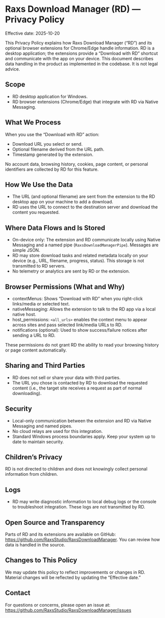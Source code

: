 # Raxs Download Manager (RD) — Privacy Policy
Effective date: 2025-10-20

This Privacy Policy explains how Raxs Download Manager (“RD”) and its optional browser extensions for Chrome/Edge handle information. RD is a desktop application; the extensions provide a “Download with RD” shortcut and communicate with the app on your device. This document describes data handling in the product as implemented in the codebase. It is not legal advice.

## Scope
- RD desktop application for Windows.
- RD browser extensions (Chrome/Edge) that integrate with RD via Native Messaging.

## What We Process
When you use the “Download with RD” action:
- Download URL you select or send.
- Optional filename derived from the URL path.
- Timestamp generated by the extension.

No account data, browsing history, cookies, page content, or personal identifiers are collected by RD for this feature.

## How We Use the Data
- The URL (and optional filename) are sent from the extension to the RD desktop app on your machine to add a download.
- RD uses the URL to connect to the destination server and download the content you requested.

## Where Data Flows and Is Stored
- On-device only: The extension and RD communicate locally using Native Messaging and a named pipe (`RaxsDownloadManagerPipe`). Messages are simple JSON.
- RD may store download tasks and related metadata locally on your device (e.g., URL, filename, progress, status). This storage is not transmitted to RD servers.
- No telemetry or analytics are sent by RD or the extension.

## Browser Permissions (What and Why)
- contextMenus: Shows “Download with RD” when you right-click links/media or selected text.
- nativeMessaging: Allows the extension to talk to the RD app via a local native host.
- host_permissions: `<all_urls>` enables the context menu to appear across sites and pass selected link/media URLs to RD.
- notifications (optional): Used to show success/failure notices after sending a URL to RD.

These permissions do not grant RD the ability to read your browsing history or page content automatically.

## Sharing and Third Parties
- RD does not sell or share your data with third parties.
- The URL you chose is contacted by RD to download the requested content (i.e., the target site receives a request as part of normal downloading).

## Security
- Local-only communication between the extension and RD via Native Messaging and named pipes.
- No cloud relays are used for this integration.
- Standard Windows process boundaries apply. Keep your system up to date to maintain security.

## Children’s Privacy
RD is not directed to children and does not knowingly collect personal information from children.

## Logs
- RD may write diagnostic information to local debug logs or the console to troubleshoot integration. These logs are not transmitted by RD.

## Open Source and Transparency
Parts of RD and its extensions are available on GitHub: https://github.com/RaxsStudio/RaxsDownloadManager. You can review how data is handled in the source.

## Changes to This Policy
We may update this policy to reflect improvements or changes in RD. Material changes will be reflected by updating the “Effective date.”

## Contact
For questions or concerns, please open an issue at:
https://github.com/RaxsStudio/RaxsDownloadManager/issues

